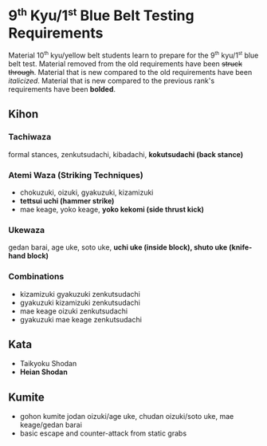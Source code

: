 <!-- markdownlint-disable no-inline-html -->
# 9<sup><small>th</small></sup> Kyu/1<sup><small>st</small></sup> Blue Belt Testing Requirements

Material 10<sup><small>th</small></sup> kyu/yellow belt students learn to prepare for
the 9<sup><small>th</small></sup> kyu/1<sup><small>st</small></sup> blue belt test.
Material removed from the old requirements have been ~~struck through~~.
Material that is new compared to the old requirements have been *italicized*.
Material that is new compared to the previous rank's requirements have been **bolded**.

## Kihon

### Tachiwaza

formal stances, zenkutsudachi, kibadachi, **kokutsudachi (back stance)**

### Atemi Waza (Striking Techniques)

* chokuzuki, oizuki, gyakuzuki, kizamizuki
* **tettsui uchi (hammer strike)**
* mae keage, yoko keage, **yoko kekomi (side thrust kick)**

### Ukewaza

gedan barai, age uke, soto uke, **uchi uke (inside block), shuto uke (knife-hand block)**

### Combinations

* kizamizuki gyakuzuki zenkutsudachi
* gyakuzuki kizamizuki zenkutsudachi
* mae keage oizuki zenkutsudachi
* gyakuzuki mae keage zenkutsudachi

## Kata

* Taikyoku Shodan
* **Heian Shodan**

## Kumite

* gohon kumite jodan oizuki/age uke, chudan oizuki/soto uke, mae keage/gedan barai
* basic escape and counter-attack from static grabs
